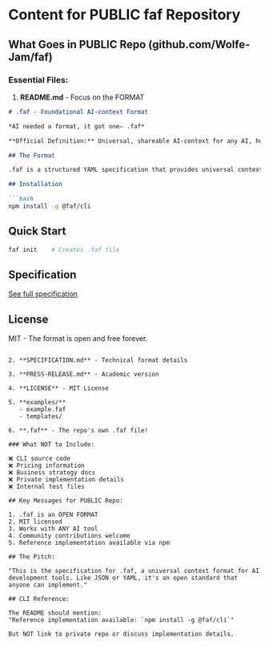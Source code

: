 # Content for PUBLIC faf Repository

## What Goes in PUBLIC Repo (github.com/Wolfe-Jam/faf)

### Essential Files:

1. **README.md** - Focus on the FORMAT
```markdown
# .faf - Foundational AI-context Format

*AI needed a format, it got one— .faf*

**Official Definition:** Universal, shareable AI-context for any AI, human or team, regardless of size, location, languages, stack, setup or documentation.

## The Format

.faf is a structured YAML specification that provides universal context for AI-assisted development.

## Installation

```bash
npm install -g @faf/cli
```

## Quick Start

```bash
faf init    # Creates .faf file
```

## Specification

[See full specification](SPECIFICATION.md)

## License

MIT - The format is open and free forever.
```

2. **SPECIFICATION.md** - Technical format details

3. **PRESS-RELEASE.md** - Academic version

4. **LICENSE** - MIT License

5. **examples/**
   - example.faf
   - templates/

6. **.faf** - The repo's own .faf file!

### What NOT to Include:

❌ CLI source code
❌ Pricing information
❌ Business strategy docs
❌ Private implementation details
❌ Internal test files

## Key Messages for PUBLIC Repo:

1. .faf is an OPEN FORMAT
2. MIT licensed
3. Works with ANY AI tool
4. Community contributions welcome
5. Reference implementation available via npm

## The Pitch:

"This is the specification for .faf, a universal context format for AI development tools. Like JSON or YAML, it's an open standard that anyone can implement."

## CLI Reference:

The README should mention:
"Reference implementation available: `npm install -g @faf/cli`"

But NOT link to private repo or discuss implementation details.